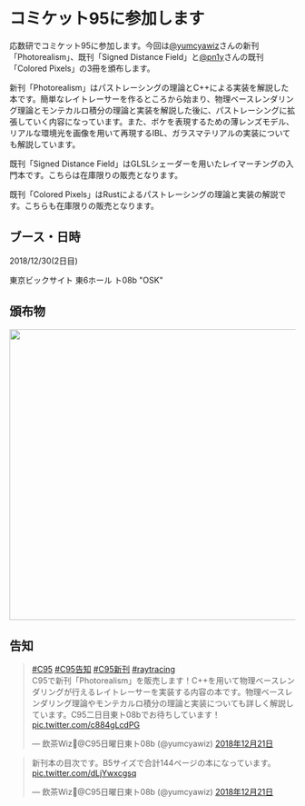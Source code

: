 # コミケット95に参加します

応数研でコミケット95に参加します。今回は[@yumcyawiz](https://twitter.com/yumcyawiz)さんの新刊「Photorealism」、既刊「Signed Distance Field」と[@pn1y](https://twitter.com/pn1y)さんの既刊「Colored Pixels」の3冊を頒布します。

新刊「Photorealism」はパストレーシングの理論とC++による実装を解説した本です。簡単なレイトレーサーを作るところから始まり、物理ベースレンダリング理論とモンテカルロ積分の理論と実装を解説した後に、パストレーシングに拡張していく内容になっています。また、ボケを表現するための薄レンズモデル、リアルな環境光を画像を用いて再現するIBL、ガラスマテリアルの実装についても解説しています。

既刊「Signed Distance Field」はGLSLシェーダーを用いたレイマーチングの入門本です。こちらは在庫限りの販売となります。

既刊「Colored Pixels」はRustによるパストレーシングの理論と実装の解説です。こちらも在庫限りの販売となります。

## ブース・日時

2018/12/30(2日目)

東京ビックサイト 東6ホール ト08b "OSK"

## 頒布物

<img src="https://duaw26jehqd4r.cloudfront.net/items/3y1Y3f122k471R0i1Y3k/oshinagaki.png" width="512px"></img>

## 告知

<blockquote class="twitter-tweet" data-lang="ja"><p lang="ja" dir="ltr"><a href="https://twitter.com/hashtag/C95?src=hash&amp;ref_src=twsrc%5Etfw">#C95</a> <a href="https://twitter.com/hashtag/C95%E5%91%8A%E7%9F%A5?src=hash&amp;ref_src=twsrc%5Etfw">#C95告知</a> <a href="https://twitter.com/hashtag/C95%E6%96%B0%E5%88%8A?src=hash&amp;ref_src=twsrc%5Etfw">#C95新刊</a> <a href="https://twitter.com/hashtag/raytracing?src=hash&amp;ref_src=twsrc%5Etfw">#raytracing</a><br>C95で新刊「Photorealism」を販売します！C++を用いて物理ベースレンダリングが行えるレイトレーサーを実装する内容の本です。物理ベースレンダリング理論やモンテカルロ積分の理論と実装についても詳しく解説しています。C95二日目東ト08bでお待ちしています！ <a href="https://t.co/c884gLcdPG">pic.twitter.com/c884gLcdPG</a></p>&mdash; 飲茶Wiz🍵@C95日曜日東ト08b (@yumcyawiz) <a href="https://twitter.com/yumcyawiz/status/1076250362850332674?ref_src=twsrc%5Etfw">2018年12月21日</a></blockquote>

<blockquote class="twitter-tweet" data-lang="ja"><p lang="ja" dir="ltr">新刊本の目次です。B5サイズで合計144ページの本になっています。 <a href="https://t.co/dLjYwxcgsq">pic.twitter.com/dLjYwxcgsq</a></p>&mdash; 飲茶Wiz🍵@C95日曜日東ト08b (@yumcyawiz) <a href="https://twitter.com/yumcyawiz/status/1076252105898250241?ref_src=twsrc%5Etfw">2018年12月21日</a></blockquote>
